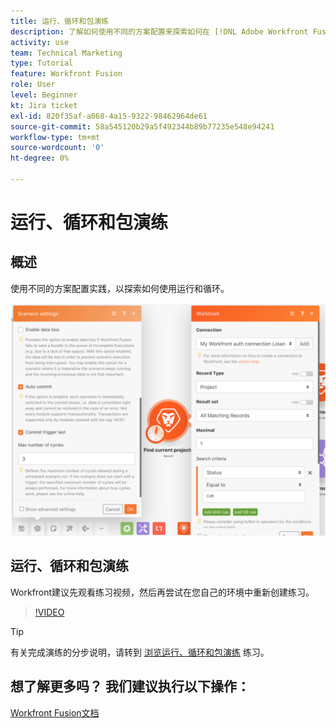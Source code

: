 ```yaml
---
title: 运行、循环和包演练
description: 了解如何使用不同的方案配置来探索如何在 [!DNL Adobe Workfront Fusion].
activity: use
team: Technical Marketing
type: Tutorial
feature: Workfront Fusion
role: User
level: Beginner
kt: Jira ticket
exl-id: 820f35af-a068-4a15-9322-98462964de61
source-git-commit: 58a545120b29a5f492344b89b77235e548e94241
workflow-type: tm+mt
source-wordcount: '0'
ht-degree: 0%

---
```


# 运行、循环和包演练

## 概述

使用不同的方案配置实践，以探索如何使用运行和循环。

![运行和循环设置的图像](assets/execution-history-and-scheduling-6.png)

## 运行、循环和包演练

Workfront建议先观看练习视频，然后再尝试在您自己的环境中重新创建练习。

>[!VIDEO](https://video.tv.adobe.com/v/335286/?quality=12)

>[!TIP]
>
>有关完成演练的分步说明，请转到 [浏览运行、循环和包演练](https://experienceleague.adobe.com/docs/workfront-learn/tutorials-workfront/fusion/exercises/exploring-runs-cycles-and-bundles.html?lang=en) 练习。


## 想了解更多吗？ 我们建议执行以下操作：

[Workfront Fusion文档](https://experienceleague.adobe.com/docs/workfront/using/adobe-workfront-fusion/workfront-fusion-2.html?lang=en)
